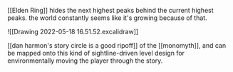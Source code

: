 [[Elden Ring]] hides the next highest peaks behind the current highest peaks. the world constantly seems like it's growing because of that.

![[Drawing 2022-05-18 16.51.52.excalidraw]]

[[dan harmon's story circle is a good ripoff]] of the [[monomyth]], and can be mapped onto this kind of sightline-driven level design for environmentally moving the player through the story.